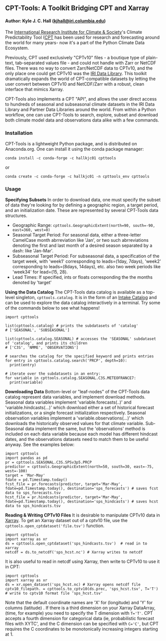 ## CPT-Tools: A Toolkit Bridging CPT and Xarray 
#### Author: Kyle J. C. Hall (kjhall@iri.columbia.edu) 

The [International Research Institute for Climate & Society](https://iri.columbia.edu/)'s Climate Predictability Tool ([CPT](https://iri.columbia.edu/our-expertise/climate/tools/cpt/) has been used for research and forecasting around the world for many years- now it's a part of the Python Climate Data Ecosystem.

Previously, CPT used exclusively "CPTv10" files - a boutique type of plain-text, tab-separated values file - and could not handle with Zarr or NetCDF files. There was no way to convert Zarr/NetCDF data to CPTv10, and the only place one could get CPTv10 was the [IRI Data Library](https://iridl.ldeo.columbia.edu). This toolkit  dramatically expands the world of CPT-compatible datasets by letting the user convert between  CPTv10 and NetCDF/Zarr with a robust, clean interface that mimics Xarray. 

CPT-Tools also implements a CPT "API", and allows the user direct access to hundreds of seasonal and subseasonal climate datasets in the IRI Data Library and Partner Data Libraries around the world. From within a Python workflow, one can use CPT-Tools to search, explore, subset and download both climate model data and observations data alike with a few commands. 

### Installation

CPT-Tools is a lightweight Python package, and is distributed on Anaconda.org. One can install it using the conda package manager: 

```
conda install -c conda-forge -c hallkjc01 cpttools 
```

or

```
conda create -c conda-forge -c hallkjc01 -n cpttools_env cpttools 
```

### Usage 

**Specifying Subsets** In order to download data, one must specify the subset of data they're looking for by defining a geographic region, a target period, and an initialization date. These are represented by several CPT-Tools data structures. 

- Geographic Range:  `cpttools.GeographicExtent(north=90, south=-90, east=360, west=0)` 
- Seasonal Target Period:  For seasonal data, either a three-letter CamelCase month abrreviation like 'Jan', or two such abrreviations denoting the first and last month of a desired season separated by a dash: like 'Jan-Mar'. 
- Subseasonal Target Period: For subseasonal data, a specification of the target week, with 'week1' corresponding to leads=(1day, 7days), 'week2' corresponding to leads=(8days, 14days), etc. also two week periods like 'week34' for lead=(15, 28).
- Lead Times: If specified, ints or floats corresponding the the months denoted by 'target' 

**Using the Data Catalog** The CPT-Tools data catalog is available as a top-level singleton, `cpttools.catalog`. It is in the form of an [Intake Catalog](https://intake.readthedocs.io/en/latest/) and can be used to explore the data catalog interactively in a terminal. Try some of the commands below to see what happens! 

```
import cpttools 

list(cpttools.catalog) # prints the subdatasets of 'catalog' 
# ['SEASONAL', 'SUBSEASONAL'] 

list(cpttools.catalog.SEASONAL) # accesses the 'SEASONAL' subdataset of 'catalog', and prints its children
# ['C3S', 'NMME', 'OBSERVATIONS'] 

# searches the catalog for the specified keyword and prints entries 
for entry in cpttools.catalog.search('PRCP', depth=10): 
  print(entry)  

# iterate over the subdatasets in an entry: 
for variable in cpttools.catalog.SEASONAL.C3S.METEOFRANCE7:
  print(variable) 
```

**Downloading Data** Bottom-level or "leaf-nodes" of the CPT-Tools data catalog represent data variables, and implement download methods. Seasonal data variables implement 'variable.forecasts(..)' and 'variable.hindcasts(...)' which download either a set of historical forecast initializations, or a single forecast initialization respectively. Seasonal observation variables implement a 'variable.observations(...)' which downloads the historically observed values for that climate variable. Sub-Seasonal data implement the same, but the 'observations' method is included on each data variable because each model has different hindcast dates, and the observations datasets need to match them to be useful anyway. See the examples below: 

```
import cpttools 
import pandas as pd 
pr = cpttools.SEASONAL.C3S.SPSv3p5.PRCP 
predictor = cpttools.GeographicExtent(north=50, south=30, east=-75, west=-100) 
target = 'Mar-May' 
fdate = pd.Timestamp.today() 
fcst_file = pr.forecasts(predictor, target='Mar-May', fdate=pd.Timestamp.today(), destination='sps_forecasts') # saves fcst data to sps_forecasts.tsv
hcst_file = pr.hindcasts(predictor, target='Mar-May', fdate=pd.Timestamp.today(), destination='sps_hindcasts') # saves hcst data to sps_hindcasts.tsv
``` 

**Reading & Writing CPTv10 Files** It is desirable to manipulate CPTv10 data in [Xarray](https://docs.xarray.dev/en/stable/). To get an Xarray dataset out of a cptv10 file, use the `cpttools.open_cptdataset('file.tsv')` function. 

```
import cpttools 
import xarray as xr 
ds = cpttools.open_cptdataset('sps_hindcasts.tsv')  # read in to xarray 
netcdf = ds.to_netcdf('sps_hcst.nc') # Xarray writes to netcdf 
```

It is also useful to read in netcdf using Xarray, then write to CPTv10 to use it in CPT:

```
import cpttools 
import xarray as xr 
ds = xr.open_dataset('sps_hcst.nc) # Xarray opens netcdf file
cptv10_filepath. = cpttools.to_cptv10(ds.prec, 'sps_hcst.tsv', T='T')  # write to cptv10 format file 'sps_hcst.tsv' 
```
Note that the default coordinate names are 'X' for (longitude) and  'Y' for columns (latitude) . If there is a third dimension on your Xarray DataArray, (time, for example) you need to specify the T dimension with `T='T'`. CPT accepts a fourth dimension for categorical data (ie, probabilistic forecast files with XYTC', and the C dimension can be specified with `C='C'`, but CPT requires the C coordinates to be monotonically increasing integers starting at 1. 





